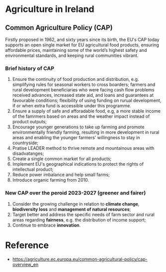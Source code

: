 # Agriculture in Ireland

## Common Agriculture Policy (CAP)
Firstly proposed in 1962, and sixty years since its birth, the EU's CAP today supports an open single market for EU agricultural food products, ensuring affordable prices, maintaining some of the world’s highest safety and environmental standards, and keeping rural communities vibrant.

### Brief history of CAP
1. Ensure the continuity of food production and distribution, e.g. simplifying rules for seasonal workers to cross boarders; farmers and rural development beneficiaries who were facing cash flow problems received advances, increased state aid, and loans and guarantees at favourable conditions; flexibility of using funding on rurual development, if or when extra fund is accessible under this programme.
2. Ensure a supply of safe and afforadable food, e.g, a more stable income of the famrmers based on areas and the weather impact instead of product outputs;
3. Encourage younger generations to take up farming and promote environmentally friendly farming, resulting in more development in rural areas and enabling the younger farmers' willingness to stay in countryside;
4. Pratise LEADER method to thrive remote and mountainous areas with disadvatanges;
5. Create a single common market for all products;
6. Implement EU's geographical indications to protect the rights of intellectual product;
7. Reduce power imbalance and help small farms;
8. Introduce organic farming from 2010.

### New CAP over the peroid 2023-2027 (greener and fairer)
1. Consider the growing challenge in relation to **climate change**, **biodiversity loss** and **management of natural resources**;
2. Target better and address the specific needs of farm sector and rural areas regarding **fairness**, e.g. the distribution of income support;
3. Continue to embrace **innovation**.


# Reference
- https://agriculture.ec.europa.eu/common-agricultural-policy/cap-overview_en